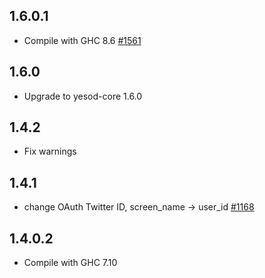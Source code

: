 ## 1.6.0.1

* Compile with GHC 8.6 [#1561](https://github.com/yesodweb/yesod/pull/1561)

## 1.6.0

* Upgrade to yesod-core 1.6.0

## 1.4.2

* Fix warnings

## 1.4.1

* change OAuth Twitter ID, screen_name → user_id [#1168](https://github.com/yesodweb/yesod/pull/1168)

## 1.4.0.2

* Compile with GHC 7.10
